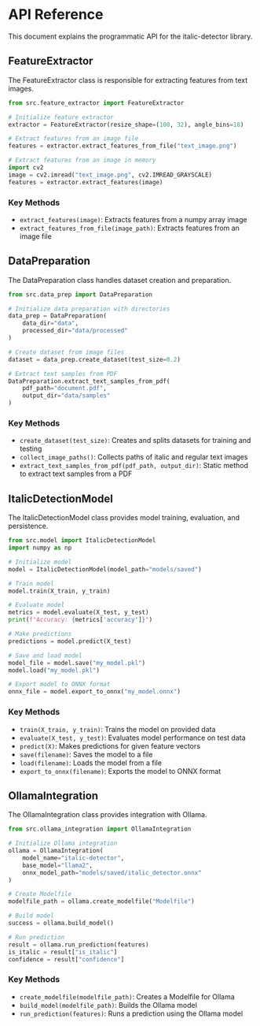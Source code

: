 # API Reference

This document explains the programmatic API for the italic-detector library.

## FeatureExtractor

The FeatureExtractor class is responsible for extracting features from text images.

```python
from src.feature_extractor import FeatureExtractor

# Initialize feature extractor
extractor = FeatureExtractor(resize_shape=(100, 32), angle_bins=18)

# Extract features from an image file
features = extractor.extract_features_from_file("text_image.png")

# Extract features from an image in memory
import cv2
image = cv2.imread("text_image.png", cv2.IMREAD_GRAYSCALE)
features = extractor.extract_features(image)
```

### Key Methods

- `extract_features(image)`: Extracts features from a numpy array image
- `extract_features_from_file(image_path)`: Extracts features from an image file

## DataPreparation

The DataPreparation class handles dataset creation and preparation.

```python
from src.data_prep import DataPreparation

# Initialize data preparation with directories
data_prep = DataPreparation(
    data_dir="data",
    processed_dir="data/processed"
)

# Create dataset from image files
dataset = data_prep.create_dataset(test_size=0.2)

# Extract text samples from PDF
DataPreparation.extract_text_samples_from_pdf(
    pdf_path="document.pdf",
    output_dir="data/samples"
)
```

### Key Methods

- `create_dataset(test_size)`: Creates and splits datasets for training and testing
- `collect_image_paths()`: Collects paths of italic and regular text images
- `extract_text_samples_from_pdf(pdf_path, output_dir)`: Static method to extract text samples from a PDF

## ItalicDetectionModel

The ItalicDetectionModel class provides model training, evaluation, and persistence.

```python
from src.model import ItalicDetectionModel
import numpy as np

# Initialize model
model = ItalicDetectionModel(model_path="models/saved")

# Train model
model.train(X_train, y_train)

# Evaluate model
metrics = model.evaluate(X_test, y_test)
print(f"Accuracy: {metrics['accuracy']}")

# Make predictions
predictions = model.predict(X_test)

# Save and load model
model_file = model.save("my_model.pkl")
model.load("my_model.pkl")

# Export model to ONNX format
onnx_file = model.export_to_onnx("my_model.onnx")
```

### Key Methods

- `train(X_train, y_train)`: Trains the model on provided data
- `evaluate(X_test, y_test)`: Evaluates model performance on test data
- `predict(X)`: Makes predictions for given feature vectors
- `save(filename)`: Saves the model to a file
- `load(filename)`: Loads the model from a file
- `export_to_onnx(filename)`: Exports the model to ONNX format

## OllamaIntegration

The OllamaIntegration class provides integration with Ollama.

```python
from src.ollama_integration import OllamaIntegration

# Initialize Ollama integration
ollama = OllamaIntegration(
    model_name="italic-detector",
    base_model="llama2",
    onnx_model_path="models/saved/italic_detector.onnx"
)

# Create Modelfile
modelfile_path = ollama.create_modelfile("Modelfile")

# Build model
success = ollama.build_model()

# Run prediction
result = ollama.run_prediction(features)
is_italic = result["is_italic"]
confidence = result["confidence"]
```

### Key Methods

- `create_modelfile(modelfile_path)`: Creates a Modelfile for Ollama
- `build_model(modelfile_path)`: Builds the Ollama model
- `run_prediction(features)`: Runs a prediction using the Ollama model
